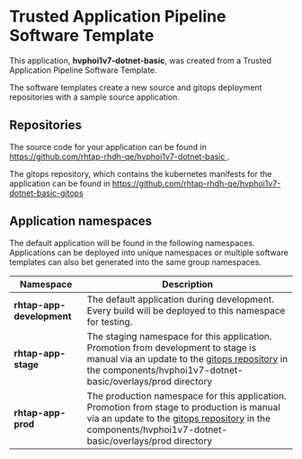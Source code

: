 # Trusted Application Pipeline Software Template

This application, **hvphoi1v7-dotnet-basic**, was created from a Trusted Application Pipeline Software Template.

The software templates create a new source and gitops deployment repositories with a sample source application. 

## Repositories

The source code for your application can be found in [https://github.com/rhtap-rhdh-qe/hvphoi1v7-dotnet-basic ](https://github.com/rhtap-rhdh-qe/hvphoi1v7-dotnet-basic ).
 
The gitops repository, which contains the kubernetes manifests for the application can be found in 
[https://github.com/rhtap-rhdh-qe/hvphoi1v7-dotnet-basic-gitops ](https://github.com/rhtap-rhdh-qe/hvphoi1v7-dotnet-basic-gitops ) 

## Application namespaces 

The default application will be found in the following namespaces. Applications can be deployed into unique namespaces or multiple software templates can also bet generated into the same group namespaces.  

|  Namespace   |  Description   |  
| -------- | -------- |   
| **rhtap-app-development** | The default application during development. Every build will be deployed to this namespace for testing. | 
| **rhtap-app-stage** | The staging namespace for this application. Promotion from development to stage is manual via an update to the [gitops repository](https://github.com/rhtap-rhdh-qe/hvphoi1v7-dotnet-basic-gitops ) in the components/hvphoi1v7-dotnet-basic/overlays/prod directory |  
| **rhtap-app-prod** | The production namespace for this application. Promotion from stage to production is manual via an update to the [gitops repository](https://github.com/rhtap-rhdh-qe/hvphoi1v7-dotnet-basic-gitops ) in the components/hvphoi1v7-dotnet-basic/overlays/prod directory | 